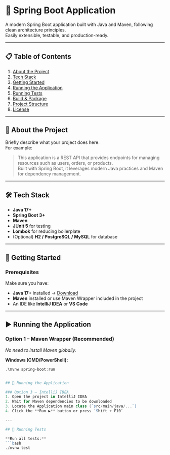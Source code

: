 # 🚀 Spring Boot Application

A modern Spring Boot application built with Java and Maven, following clean architecture principles.  
Easily extensible, testable, and production-ready.

---

## 📋 Table of Contents
1. [About the Project](#-about-the-project)
2. [Tech Stack](#-tech-stack)
3. [Getting Started](#-getting-started)
4. [Running the Application](#-running-the-application)
5. [Running Tests](#-running-tests)
6. [Build & Package](#-build--package)
7. [Project Structure](#-project-structure)
8. [License](#-license)

---

## 📖 About the Project

Briefly describe what your project does here.  
For example:

> This application is a REST API that provides endpoints for managing resources such as users, orders, or products.  
> Built with Spring Boot, it leverages modern Java practices and Maven for dependency management.

---

## 🛠 Tech Stack

- **Java 17+**
- **Spring Boot 3+**
- **Maven**
- **JUnit 5** for testing
- **Lombok** for reducing boilerplate
- (Optional) **H2 / PostgreSQL / MySQL** for database

---

## 🚀 Getting Started

### Prerequisites
Make sure you have:

- **Java 17+** installed → [Download](https://adoptium.net/)
- **Maven** installed or use Maven Wrapper included in the project
- An IDE like **IntelliJ IDEA** or **VS Code**

---

## ▶ Running the Application

### **Option 1 – Maven Wrapper (Recommended)**
_No need to install Maven globally._

**Windows (CMD/PowerShell):**
```powershell
.\mvnw spring-boot:run


## 🚀 Running the Application

### Option 3 – IntelliJ IDEA
1. Open the project in IntelliJ IDEA  
2. Wait for Maven dependencies to be downloaded  
3. Locate the Application main class (`src/main/java/...`)  
4. Click the **Run ▶️** button or press `Shift + F10`

---

## 🧪 Running Tests

**Run all tests:**
```bash
./mvnw test
